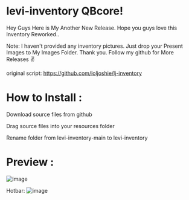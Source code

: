 # levi-inventory QBcore!

Hey Guys Here is My Another New Release. Hope you guys love this Inventory Reworked..

Note: I haven't provided any inventory pictures. Just drop your Present Images to My Images Folder. Thank you. Follow my github for More Releases ✌️ 

original script: https://github.com/loljoshie/lj-inventory

# How to Install :

Download source files from github

Drag source files into your resources folder

Rename folder from levi-inventory-main to levi-inventory

# Preview :
![image](https://user-images.githubusercontent.com/97966463/179369217-483314eb-2eca-4a32-903a-3670a051b880.png)

Hotbar:
![image](https://user-images.githubusercontent.com/97966463/179369232-3c4c7dfd-1084-4050-a5be-04e7288a0a1f.png)

